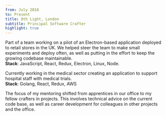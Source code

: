 ```yaml
---
from: July 2018
to: Present
title: 8th Light, London
subtitle: Principal Software Crafter
highlight: true
---
```


Part of a team working on a pilot of an Electron-based application deployed
to retail stores in the UK.
We helped steer the team to make small experiments and deploy often, 
 as well as putting in the effort to keep the growing codebase maintainable.  
**Stack**: JavaScript, React, Redux, Electron, Linux, Node.
 
 
Currently working in the medical sector creating an application to 
support hospital staff with medical trials.  
**Stack**: Golang, React, Redux, AWS


The focus of my mentoring shifted from apprentices in our office to 
my fellow crafters in projects.
This involves technical advice on the current code base, as well as 
career development for colleagues in other projects and the office.
